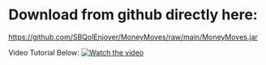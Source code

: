 # Download from github directly here:
https://github.com/SBQolEnjoyer/MoneyMoves/raw/main/MoneyMoves.jar

Video Tutorial Below:
[![Watch the video](https://img.youtube.com/vi/MoPfizwELBQ/maxresdefault.jpg)](https://youtu.be/MoPfizwELBQ)
